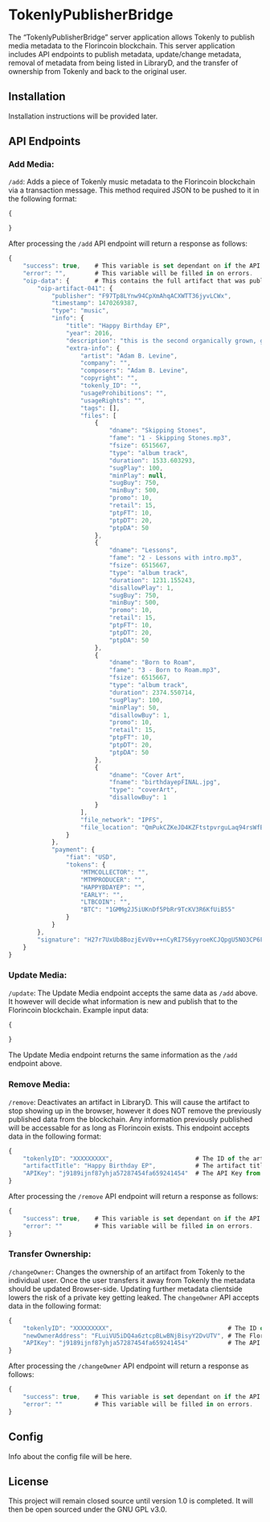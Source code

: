 # TokenlyPublisherBridge
The “TokenlyPublisherBridge” server application allows Tokenly to publish media metadata to the Florincoin blockchain. This server application includes API endpoints to publish metadata, update/change metadata, removal of metadata from being listed in LibraryD, and the transfer of ownership from Tokenly and back to the original user.

## Installation
Installation instructions will be provided later.

## API Endpoints
### Add Media:
`/add`: Adds a piece of Tokenly music metadata to the Florincoin blockchain via a transaction message. This method required JSON to be pushed to it in the following format:
```javascript
{

}
```
After processing the `/add` API endpoint will return a response as follows:
```javascript
{
	"success": true, 	# This variable is set dependant on if the API call was successful or not.
	"error": "",		# This variable will be filled in on errors.
	"oip-data": {		# This contains the full artifact that was published to the add endpoint.
		"oip-artifact-041": {
			"publisher": "F97Tp8LYnw94CpXmAhqACXWTT36jyvLCWx",
			"timestamp": 1470269387,
			"type": "music",
			"info": {
				"title": "Happy Birthday EP",
				"year": 2016,
				"description": "this is the second organically grown, gluten free album released by Adam B. Levine - contact adam@tokenly.com with questions or comments or discuss collaborations.",
				"extra-info": {
					"artist": "Adam B. Levine",
					"company": "",
					"composers": "Adam B. Levine",
					"copyright": "",
					"tokenly_ID": "",
					"usageProhibitions": "",
					"usageRights": "",
					"tags": [],
					"files": [
						{
							"dname": "Skipping Stones",
							"fame": "1 - Skipping Stones.mp3",
							"fsize": 6515667,
							"type": "album track",
							"duration": 1533.603293,
							"sugPlay": 100,
							"minPlay": null,
							"sugBuy": 750,
							"minBuy": 500,
							"promo": 10,
							"retail": 15,
							"ptpFT": 10,
							"ptpDT": 20,
							"ptpDA": 50
						},
						{
							"dname": "Lessons",
							"fame": "2 - Lessons with intro.mp3",
							"fsize": 6515667,
							"type": "album track",
							"duration": 1231.155243,
							"disallowPlay": 1,
							"sugBuy": 750,
							"minBuy": 500,
							"promo": 10,
							"retail": 15,
							"ptpFT": 10,
							"ptpDT": 20,
							"ptpDA": 50
						},
						{
							"dname": "Born to Roam",
							"fame": "3 - Born to Roam.mp3",
							"fsize": 6515667,
							"type": "album track",
							"duration": 2374.550714,
							"sugPlay": 100,
							"minPlay": 50,
							"disallowBuy": 1,
							"promo": 10,
							"retail": 15,
							"ptpFT": 10,
							"ptpDT": 20,
							"ptpDA": 50
						},
						{
							"dname": "Cover Art",
							"fname": "birthdayepFINAL.jpg",
							"type": "coverArt",
							"disallowBuy": 1
						}
					],
					"file_network": "IPFS",
					"file_location": "QmPukCZKeJD4KZFtstpvrguLaq94rsWfBxLU1QoZxvgRxA"
				}
			},
			"payment": {
				"fiat": "USD",
				"tokens": {
					"MTMCOLLECTOR": "",
					"MTMPRODUCER": "",
					"HAPPYBDAYEP": "",
					"EARLY": "",
					"LTBCOIN": "",
					"BTC": "1GMMg2J5iUKnDf5PbRr9TcKV3R6KfUiB55"
				}
			}
		},
		"signature": "H27r7UxUb8BozjEvV0v++nCyRI7S6yyroeKCJQpgU5NO3CP6FpXWs5kCxy8vhmMhbtpj/FMj+8s3+updw7g+bmE="
	}
}
```
### Update Media:
`/update`: The Update Media endpoint accepts the same data as `/add` above. It however will decide what information is new and publish that to the Florincoin blockchain. Example input data:
```javascript
{
	
}
```
The Update Media endpoint returns the same information as the `/add` endpoint above.

### Remove Media:
`/remove`: Deactivates an artifact in LibraryD. This will cause the artifact to stop showing up in the browser, however it does NOT remove the previously published data from the blockchain. Any information previously published will be accessable for as long as Florincoin exists. This endpoint accepts data in the following format:
```javascript
{
	"tokenlyID": "XXXXXXXXX", 						# The ID of the artifact to be unlisted.
 	"artifactTitle": "Happy Birthday EP",			# The artifact title is included as a further backup measure. It is suggested that in the frontend the user is forced to type in the artifact title to unlist (Similar to Github repository deletions)
 	"APIKey": "j9189ijnf87yhja57287454fa659241454"	# The API Key from the config. Prevents unauthorized access.
}
```
After processing the `/remove` API endpoint will return a response as follows:
```javascript
{
	"success": true, 	# This variable is set dependant on if the API call was successful or not.
	"error": ""			# This variable will be filled in on errors.
}
```
### Transfer Ownership:
`/changeOwner`: Changes the ownership of an artifact from Tokenly to the individual user. Once the user transfers it away from Tokenly the metadata should be updated Browser-side. Updating further metadata clientside lowers the risk of a private key getting leaked. The `changeOwner`	API accepts data in the following format:
```javascript
{
 	"tokenlyID": "XXXXXXXXX", 								 # The ID of the artifact to be transferred.
 	"newOwnerAddress": "FLuiVU5iDQ4a6ztcpBLwBNjBisyY2DvUTV", # The Florincoin address that the artifact needs to be transferred to.
 	"APIKey": "j9189ijnf87yhja57287454fa659241454"			 # The API Key from the config. Prevents unauthorized access.
}
```
After processing the `/changeOwner` API endpoint will return a response as follows:
```javascript
{
	"success": true, 	# This variable is set dependant on if the API call was successful or not.
	"error": ""			# This variable will be filled in on errors.
}
```

## Config
Info about the config file will be here.

## License
This project will remain closed source until version 1.0 is completed. It will then be open sourced under the GNU GPL v3.0.